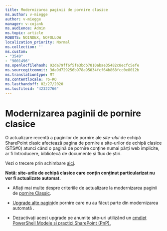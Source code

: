 ```yaml
---
title: Modernizarea paginii de pornire clasice
ms.author: v-miegge
author: v-miegge
manager: v-cojank
ms.audience: Admin
ms.topic: article
ROBOTS: NOINDEX, NOFOLLOW
localization_priority: Normal
ms.collection: ''
ms.custom:
- "3549"
- "9001496"
ms.openlocfilehash: 92da79ff6f5fe3bdb7810abae35482c8ecfc5efe
ms.sourcegitcommit: 3da9d729256b978a95034fcf64b868fcc0e8012b
ms.translationtype: MT
ms.contentlocale: ro-RO
ms.lasthandoff: 02/27/2020
ms.locfileid: "42322766"
---
```

# <a name="modernize-the-classic-home-page"></a>Modernizarea paginii de pornire clasice

O actualizare recentă a paginilor de pornire ale *site-ului* de echipă SharePoint clasic afectează pagina de pornire a site-urilor de echipă clasice (STS#0) atunci când o pagină de pornire conține numai părți web implicite, ar fi Introducere, bibliotecă de documente și flux de știri.

Vezi o trecere prin schimbare [aici](https://docs.microsoft.com/en-us/sharepoint/sharepointonline/media/homepage-upgrade-gif.gif). 

**Notă: site-urile de echipă clasice care conțin conținut particularizat nu vor fi actualizate automat.**

* Aflați mai multe despre criteriile de actualizare la modernizarea paginii de [pornire Classic](https://docs.microsoft.com/sharepoint/disable-auto-modernization-classic-home-pages#why-update-classic-team-site-home-pages-to-modern).

* [Upgrade alte pagini](https://docs.microsoft.com/sharepoint/dev/transform/modernize-userinterface-site-pages)de pornire care nu au făcut parte din modernizarea automată .

* Dezactivați acest upgrade pe anumite site-uri utilizând un [cmdlet PowerShell Modele și practici SharePoint (PnP).](https://docs.microsoft.com/powershell/sharepoint/sharepoint-pnp/sharepoint-pnp-cmdlets)
